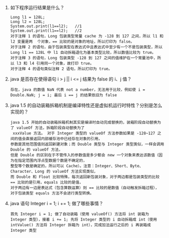 1. 如下程序运行结果是什么？

   ```
   Long l1 = 128L;
   Long l2 = 128L;
   System.out.print(l1==l2);   //1
   System.out.print(l1==l2);   //2
   对于注释 1 的语句，Long 包装类型常量 cache 为 -128 到 127 之间，所以 l1 和 l2 变量是两  个对象，== 比较的是对象的地址，所以打印为 false。
   对于注释 2 的语句，由于包装类型在表达式中且表达式中至少有一个不是包装类型，所以 Long l1 == 128L 中 l1 自动拆箱退化为基本类型比较，所以数值比较为 true。
   对于注释 3 的语句，Long 包装类型 -128 到 127 之间的值维护在一个常量池中，所以 l3 和 l4 引用同一个对象，故打印 true。
   对于注释 4 的语句类似注释 2 语句，所以打印为 true。
   ```

2. java 是否存在使得语句 i > j || i <= j 结果为 false 的 i、j 值？

   ```
   存在，java 的数值 NaN 代表 not a number，无法用于比较，例如使 i =  Double.NaN; j = i; 最后 i == j 的结果依旧为 false
   ```

3. java 1.5 的自动装箱拆箱机制是编译特性还是虚拟机运行时特性？分别是怎么实现的？

   ```
   java 1.5 开始的自动装箱拆箱机制其实是编译时自动完成替换的，装箱阶段自动替换为了 valueOf 方法，拆箱阶段自动替换为了
    xxxValue 方法。 对于 Integer 类型的 valueOf 方法参数如果是 -128~127 之间的值会直接返回内部缓存池中已经存在对象的引用，
   参数是其他范围值则返回新建对象；而 Double 类型与 Integer 类型类似，一样会调用 Double 的 valueOf 方法，
   但是 Double 的区别在于不管传入的参数值是多少都会 new 一个对象来表达该数值（因为在指定范围内浮点型数据个数是不确定的，
   整型等个数是确定的，所以可以 Cache）。注意：Integer、Short、Byte、Character、Long 的 valueOf 方法实现类似，
   而 Double 和 Float 比较特殊，每次返回新包装对象，对于两边都是包装类型的比较 == 比较的是引用，equals 比较的是值，
   对于两边有一边是表达式（包含算数运算）则 == 比较的是数值（自动触发拆箱过程）， 对于包装类型 equals 方法不会进行类型转换。
   ```
4. java 语句 Integer i = 1; i += 1; 做了哪些事情？
   ````
   首先 Integer i = 1; 做了自动装箱（使用 valueOf() 方法将 int 装箱为 Integer 类型），接着 i += 1; 先将 Integer 类型的 i 自动拆箱成 int（使用 intValue() 方法将 Integer 拆箱为 int），完成加法运行之后的 i 再装箱成 Integer 类型
   ````
   
  